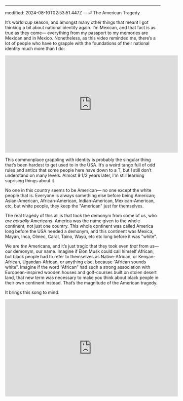 ---
modified: 2024-08-10T02:53:51.447Z
---# The American Tragedy

It’s world cup season, and amongst many other things that meant I got thinking a bit about national identity again. I’m Mexican, and that fact is as true as they come— everything from my passport to my memories are Mexican and in Mexico. Nonetheless, as this video reminded me, there’s a lot of people who have to grapple with the foundations of their national identity much more than I do:

<iframe width="560" height="315" src="https://www.youtube.com/embed/lfI7_r-BPX8" title="YouTube video player" frameborder="0" allow="accelerometer; autoplay; clipboard-write; encrypted-media; gyroscope; picture-in-picture" allowfullscreen></iframe>

This commonplace grappling with identity is probably the singular thing that’s been hardest to get used to in the USA. It’s a weird tango full of odd rules and antics that some people here have down to a T, but I still don’t understand on many levels. Almost 9 1/2 years later, I'm still learning suprising things about it.

No one in this country seems to be American— no one except the white people that is. Everyone is always something else before being American; Asian-American, African-American, Indian-American, Mexican-American, etc, but white people, they keep the "American" just for themselves.

The real tragedy of this all is that took the demonym from some of us, who _are actually_ Americans. America was the name given to the whole continent, not just one country. This whole continent was called America long before the USA needed a demonym, and this continent was Mexica, Mayan, Inca, Olmec, Caral, Taíno, Wayú, etc etc long before it was "white".

We are _the_ Americans, and it’s just tragic that they took even _that_ from us— our demonym, our name. Imagine if Elon Musk could call himself African, but black people had to refer to themselves as Native-African, or Kenyan-African, Ugandan-African, or anything else, because “African sounds white”. Imagine if the word “African” had such a strong association with European-inspired wooden houses and golf-courses built on stolen desert land, that new term was necessary to make you think about black people in their own continent instead. That’s the magnitude of the American tragedy.

It brings this song to mind.

<iframe width="560" height="315" src="https://www.youtube.com/embed/0ue-YP-wvsY" title="YouTube video player" frameborder="0" allow="accelerometer; autoplay; clipboard-write; encrypted-media; gyroscope; picture-in-picture" allowfullscreen></iframe>

